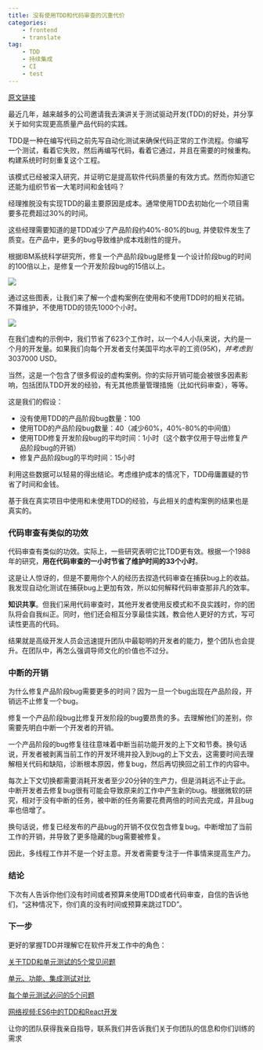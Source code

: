 ```yaml
---
title: 没有使用TDD和代码审查的沉重代价
categories:
    - frontend
    - translate
tag:
    - TDD
    - 持续集成
    - CI
    - test
---
```


[原文链接](https://medium.com/javascript-scene/the-outrageous-cost-of-skipping-tdd-code-reviews-57887064c412#.rg4tr1k04https://medium.com/javascript-scene/the-outrageous-cost-of-skipping-tdd-code-reviews-57887064c412#.rg4tr1k04)


最近几年，越来越多的公司邀请我去演讲关于测试驱动开发(TDD)的好处，并分享关于如何实现更高质量产品代码的实践。

TDD是一种在编写代码之前先写自动化测试来确保代码正常的工作流程。你编写一个测试，看着它失败，然后再编写代码，看着它通过，并且在需要的时候重构。构建系统时时刻重复这个工程。

该模式已经被深入研究，并证明它是提高软件代码质量的有效方式。然而你知道它还能为组织节省一大笔时间和金钱吗？

经理推脱没有实现TDD的最主要原因是成本。通常使用TDD去初始化一个项目需要多花费超过30%的时间。

这些经理需要知道的是TDD减少了产品阶段约40%-80%的bug, 并使软件发生了质变。在产品中，更多的bug导致维护成本戏剧性的提升。

根据IBM系统科学研究所，修复一个产品阶段bug是修复一个设计阶段bug的时间的100倍以上，是修复一个开发阶段bug的15倍以上。

<img src="https://cdn-images-1.medium.com/max/800/1*jOS7CZX-gWfOoKGPUU29kg.png">

通过这些图表，让我们来了解一个虚构案例在使用和不使用TDD时的相关花销。不算维护，不使用TDD的领先1000个小时。

<img src="https://cdn-images-1.medium.com/max/800/1*4KJ9RSNP4_JsnGYjVxwnlw.png">

在我们虚构的示例中，我们节省了623个工作时，以一个4人小队来说，大约是一个月的开发量。如果我们向每个开发者支付美国平均水平的工资($95K)，并考虑到30%左右的福利，我们几乎节省了$37000 USD。

当然，这是一个包含了很多假设的虚构案例。你的实际开销可能会被很多因素影响，包括团队TDD开发的经验，有无其他质量管理措施（比如代码审查），等等。
 
这是我们的假设：

- 没有使用TDD的产品阶段bug数量：100
- 使用TDD的产品阶段bug数量：40（减少60%，40%-80%的中间值）
- 使用TDD修复开发阶段bug的平均时间：1小时（这个数字仅用于导出修复产品阶段bug的开销）
- 修复产品阶段bug的平均时间：15小时

利用这些数据可以轻易的得出结论。考虑维护成本的情况下，TDD毋庸置疑的节省了时间和金钱。

基于我在真实项目中使用和未使用TDD的经验，与此相关的虚构案例的结果也是真实的。

### 代码审查有类似的功效

代码审查有类似的功效。实际上，一些研究表明它比TDD更有效。根据一个1988年的研究，__用在代码审查的一小时节省了维护时间的33个小时__。

这是让人惊讶的，但是不要用你个人的经历去捏造代码审查在捕获bug上的收益。我发现自动化测试在捕获bug上更加有效，所以如何解释代码审查那非凡的效率。

__知识共享__。但我们采用代码审查时，其他开发者使用反模式和不良实践时，你的团队将会自我纠正。同时，他们还会相互分享最佳实践，教会他人更好的方式，写可读性更高的代码。

结果就是高级开发人员会迅速提升团队中最聪明的开发者的能力，整个团队也会提升。在团队中，再怎么强调导师文化的价值也不过分。

### 中断的开销

为什么修复产品阶段bug需要更多的时间？因为一旦一个bug出现在产品阶段，开销远不止修复一个bug。

修复一个产品阶段bug比修复开发阶段的bug要昂贵的多。去理解他们的差别，你需要先明白中断一个开发者的开销。

一个产品阶段的bug修复往往意味着中断当前功能开发的上下文和节奏。换句话说，开发者被剥离当前工作的开发环境并投入到bug的上下文去，这需要时间去理解相关代码和缺陷，诊断根本原因，修复bug，然后再切换回之前工作的内容中。

每次上下文切换都需要消耗开发者至少20分钟的生产力，但是消耗远不止于此。中断开发者去修复bug很有可能会导致原来的工作中产生新的bug。根据微软的研究，相对于没有中断的任务，被中断的任务需要花费两倍的时间去完成，并且bug率也倍增了。

换句话说，修复已经发布的产品bug的开销不仅仅包含修复bug。中断增加了当前工作的开销，并导致了更多隐藏的bug需要被修复。

因此，多线程工作并不是一个好主意。开发者需要专注于一件事情来提高生产力。

### 结论

下次有人告诉你他们没有时间或者预算来使用TDD或者代码审查，自信的告诉他们，“这种情况下，你们真的没有时间或预算来跳过TDD”。

### 下一步

更好的掌握TDD并理解它在软件开发工作中的角色：

[关于TDD和单元测试的5个常见问题](https://medium.com/javascript-scene/5-common-misconceptions-about-tdd-unit-tests-863d5beb3ce9)

[单元、功能、集成测试对比](https://www.sitepoint.com/javascript-testing-unit-functional-integration/)

[每个单元测试必问的5个问题](https://medium.com/javascript-scene/what-every-unit-test-needs-f6cd34d9836d)

[网络视频:ES6中的TDD和React开发](https://ericelliottjs.com/product/tdd-es6-react/)

让你的团队获得我亲自指导，联系我们并告诉我们关于你团队的信息和你们训练的需求


